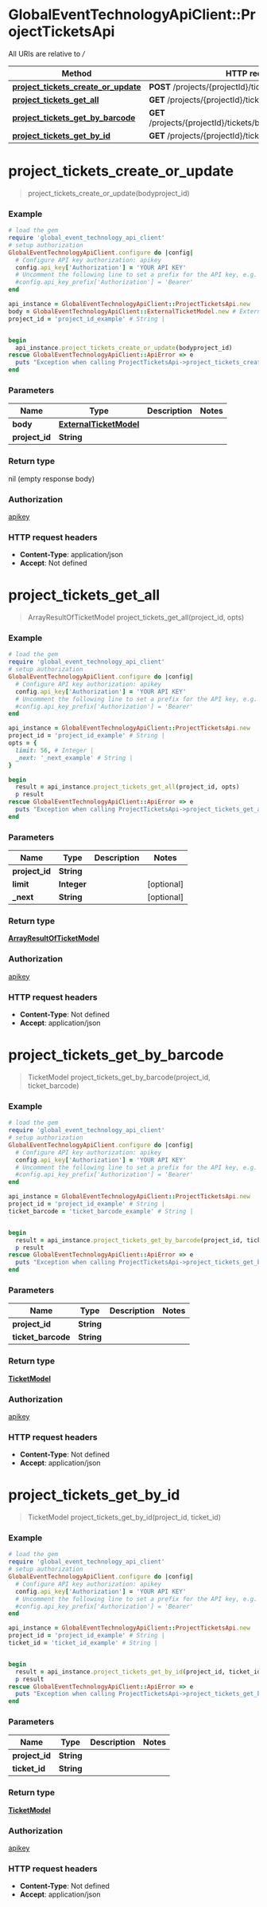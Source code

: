 # GlobalEventTechnologyApiClient::ProjectTicketsApi

All URIs are relative to */*

Method | HTTP request | Description
------------- | ------------- | -------------
[**project_tickets_create_or_update**](ProjectTicketsApi.md#project_tickets_create_or_update) | **POST** /projects/{projectId}/tickets | 
[**project_tickets_get_all**](ProjectTicketsApi.md#project_tickets_get_all) | **GET** /projects/{projectId}/tickets | 
[**project_tickets_get_by_barcode**](ProjectTicketsApi.md#project_tickets_get_by_barcode) | **GET** /projects/{projectId}/tickets/byBarcode/{ticketBarcode} | 
[**project_tickets_get_by_id**](ProjectTicketsApi.md#project_tickets_get_by_id) | **GET** /projects/{projectId}/tickets/byId/{ticketId} | 

# **project_tickets_create_or_update**
> project_tickets_create_or_update(bodyproject_id)



### Example
```ruby
# load the gem
require 'global_event_technology_api_client'
# setup authorization
GlobalEventTechnologyApiClient.configure do |config|
  # Configure API key authorization: apikey
  config.api_key['Authorization'] = 'YOUR API KEY'
  # Uncomment the following line to set a prefix for the API key, e.g. 'Bearer' (defaults to nil)
  #config.api_key_prefix['Authorization'] = 'Bearer'
end

api_instance = GlobalEventTechnologyApiClient::ProjectTicketsApi.new
body = GlobalEventTechnologyApiClient::ExternalTicketModel.new # ExternalTicketModel | 
project_id = 'project_id_example' # String | 


begin
  api_instance.project_tickets_create_or_update(bodyproject_id)
rescue GlobalEventTechnologyApiClient::ApiError => e
  puts "Exception when calling ProjectTicketsApi->project_tickets_create_or_update: #{e}"
end
```

### Parameters

Name | Type | Description  | Notes
------------- | ------------- | ------------- | -------------
 **body** | [**ExternalTicketModel**](ExternalTicketModel.md)|  | 
 **project_id** | **String**|  | 

### Return type

nil (empty response body)

### Authorization

[apikey](../README.md#apikey)

### HTTP request headers

 - **Content-Type**: application/json
 - **Accept**: Not defined



# **project_tickets_get_all**
> ArrayResultOfTicketModel project_tickets_get_all(project_id, opts)



### Example
```ruby
# load the gem
require 'global_event_technology_api_client'
# setup authorization
GlobalEventTechnologyApiClient.configure do |config|
  # Configure API key authorization: apikey
  config.api_key['Authorization'] = 'YOUR API KEY'
  # Uncomment the following line to set a prefix for the API key, e.g. 'Bearer' (defaults to nil)
  #config.api_key_prefix['Authorization'] = 'Bearer'
end

api_instance = GlobalEventTechnologyApiClient::ProjectTicketsApi.new
project_id = 'project_id_example' # String | 
opts = { 
  limit: 56, # Integer | 
  _next: '_next_example' # String | 
}

begin
  result = api_instance.project_tickets_get_all(project_id, opts)
  p result
rescue GlobalEventTechnologyApiClient::ApiError => e
  puts "Exception when calling ProjectTicketsApi->project_tickets_get_all: #{e}"
end
```

### Parameters

Name | Type | Description  | Notes
------------- | ------------- | ------------- | -------------
 **project_id** | **String**|  | 
 **limit** | **Integer**|  | [optional] 
 **_next** | **String**|  | [optional] 

### Return type

[**ArrayResultOfTicketModel**](ArrayResultOfTicketModel.md)

### Authorization

[apikey](../README.md#apikey)

### HTTP request headers

 - **Content-Type**: Not defined
 - **Accept**: application/json



# **project_tickets_get_by_barcode**
> TicketModel project_tickets_get_by_barcode(project_id, ticket_barcode)



### Example
```ruby
# load the gem
require 'global_event_technology_api_client'
# setup authorization
GlobalEventTechnologyApiClient.configure do |config|
  # Configure API key authorization: apikey
  config.api_key['Authorization'] = 'YOUR API KEY'
  # Uncomment the following line to set a prefix for the API key, e.g. 'Bearer' (defaults to nil)
  #config.api_key_prefix['Authorization'] = 'Bearer'
end

api_instance = GlobalEventTechnologyApiClient::ProjectTicketsApi.new
project_id = 'project_id_example' # String | 
ticket_barcode = 'ticket_barcode_example' # String | 


begin
  result = api_instance.project_tickets_get_by_barcode(project_id, ticket_barcode)
  p result
rescue GlobalEventTechnologyApiClient::ApiError => e
  puts "Exception when calling ProjectTicketsApi->project_tickets_get_by_barcode: #{e}"
end
```

### Parameters

Name | Type | Description  | Notes
------------- | ------------- | ------------- | -------------
 **project_id** | **String**|  | 
 **ticket_barcode** | **String**|  | 

### Return type

[**TicketModel**](TicketModel.md)

### Authorization

[apikey](../README.md#apikey)

### HTTP request headers

 - **Content-Type**: Not defined
 - **Accept**: application/json



# **project_tickets_get_by_id**
> TicketModel project_tickets_get_by_id(project_id, ticket_id)



### Example
```ruby
# load the gem
require 'global_event_technology_api_client'
# setup authorization
GlobalEventTechnologyApiClient.configure do |config|
  # Configure API key authorization: apikey
  config.api_key['Authorization'] = 'YOUR API KEY'
  # Uncomment the following line to set a prefix for the API key, e.g. 'Bearer' (defaults to nil)
  #config.api_key_prefix['Authorization'] = 'Bearer'
end

api_instance = GlobalEventTechnologyApiClient::ProjectTicketsApi.new
project_id = 'project_id_example' # String | 
ticket_id = 'ticket_id_example' # String | 


begin
  result = api_instance.project_tickets_get_by_id(project_id, ticket_id)
  p result
rescue GlobalEventTechnologyApiClient::ApiError => e
  puts "Exception when calling ProjectTicketsApi->project_tickets_get_by_id: #{e}"
end
```

### Parameters

Name | Type | Description  | Notes
------------- | ------------- | ------------- | -------------
 **project_id** | **String**|  | 
 **ticket_id** | **String**|  | 

### Return type

[**TicketModel**](TicketModel.md)

### Authorization

[apikey](../README.md#apikey)

### HTTP request headers

 - **Content-Type**: Not defined
 - **Accept**: application/json




